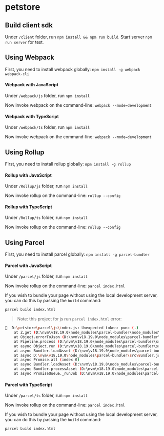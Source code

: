 # petstore

## Build client sdk

Under `/client` folder, run `npm install && npm run build`. Start server `npm run server` for test.

## Using Webpack

First, you need to install webpack globally: `npm install -g webpack webpack-cli`

#### Webpack with JavaScript

Under `/webpack/js` folder, run `npm install`

Now invoke webpack on the command-line: `webpack --mode=development`

#### Webpack with TypeScript

Under `/webpack/ts` folder, run `npm install`

Now invoke webpack on the command-line: `webpack --mode=development`

## Using Rollup

First, you need to install rollup globally: `npm install -g rollup`

#### Rollup with JavaScript

Under `/Rollup/js` folder, run `npm install`

Now invoke rollup on the command-line: `rollup --config`

#### Rollup with TypeScript

Under `/Rollup/ts` folder, run `npm install`

Now invoke rollup on the command-line: `rollup --config`

## Using Parcel

First, you need to install parcel globally: `npm install -g parcel-bundler`

#### Parcel with JavaScript

Under `/parcel/js` folder, run `npm install`

Now invoke rollup on the command-line: `parcel index.html`

If you wish to bundle your page without using the local development server, you can do this by passing the `build` command:

```bash
parcel build index.html
```

> Note: this project for js run `parcel index.html` error:

```bash
🚨  D:\petstore\parcel\js\index.js: Unexpected token: punc (.)
    at Z.get (D:\nvm\v18.19.0\node_modules\parcel-bundler\node_modules\terser\dist\bundle.min.js:1:525)
    at Object.errorToJson (D:\nvm\v18.19.0\node_modules\parcel-bundler\node_modules\@parcel\utils\src\errorUtils.js:9:20)
    at Pipeline.process (D:\nvm\v18.19.0\node_modules\parcel-bundler\src\Pipeline.js:29:26)
    at async Object.run (D:\nvm\v18.19.0\node_modules\parcel-bundler\src\worker.js:15:12)
    at async Bundler.loadAsset (D:\nvm\v18.19.0\node_modules\parcel-bundler\src\Bundler.js:577:19)
    at async D:\nvm\v18.19.0\node_modules\parcel-bundler\src\Bundler.js:610:13
    at async Promise.all (index 0)
    at async Bundler.loadAsset (D:\nvm\v18.19.0\node_modules\parcel-bundler\src\Bundler.js:599:21)
    at async Bundler.processAsset (D:\nvm\v18.19.0\node_modules\parcel-bundler\src\Bundler.js:557:5)
    at async PromiseQueue._runJob (D:\nvm\v18.19.0\node_modules\parcel-bundler\src\utils\PromiseQueue.js:48:7)
```

#### Parcel with TypeScript

Under `/parcel/ts` folder, run `npm install`

Now invoke rollup on the command-line: `parcel index.html`

If you wish to bundle your page without using the local development server, you can do this by passing the `build` command:

```bash
parcel build index.html
```

